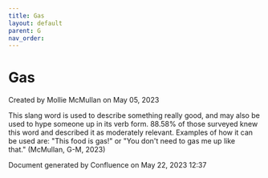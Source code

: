 ```yaml
---
title: Gas
layout: default
parent: G
nav_order:
---
```


# Gas

Created by  Mollie McMullan on May 05, 2023

This slang word is used to describe something really good, and may also be used to hype someone up in its verb form. 88.58% of those surveyed knew this word and described it as moderately relevant. Examples of how it can be used are: &quot;This food is gas!&quot; or &quot;You don't need to gas me up like that.&quot; (McMullan, G-M, 2023)

Document generated by Confluence on May 22, 2023 12:37


